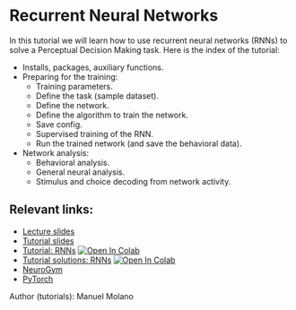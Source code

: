# Recurrent Neural Networks

In this tutorial we will learn how to use recurrent neural networks (RNNs) to solve a Perceptual Decision Making task. Here is the index of the tutorial:

- Installs, packages, auxiliary functions.
- Preparing for the training:
  * Training parameters.
  * Define the task (sample dataset).
  * Define the network.
  * Define the algorithm to train the network.
  * Save config.
  * Supervised training of the RNN.
  * Run the trained network (and save the behavioral data).
- Network analysis:
  * Behavioral analysis.
  * General neural analysis.
  * Stimulus and choice decoding from network activity.



## Relevant links:

- [Lecture slides](https://github.com/bambschool/BAMB2023/blob/main/4-recurrent_neural_networks/BAMB_neural_networks.pptx)
- [Tutorial slides](https://docs.google.com/presentation/d/1yJUUGrmpRD54w2IredDGue1AsZKu7Jdt5UDIPIWijtk/edit?usp=sharing)
- [Tutorial: RNNs](https://github.com/bambschool/BAMB2023/blob/main/4-recurrent_neural_networks/tutorial_4_RNNs-instructions.ipynb) [![Open In Colab](https://colab.research.google.com/assets/colab-badge.svg)](https://colab.research.google.com/github/bambschool/BAMB2023/blob/main/4-recurrent_neural_networks/tutorial_4_RNNs-instructions.ipynb)
- [Tutorial solutions: RNNs](https://github.com/bambschool/BAMB2023/blob/main/4-recurrent_neural_networks/tutorial_4_RNNs-solutions.ipynb) [![Open In Colab](https://colab.research.google.com/assets/colab-badge.svg)](https://colab.research.google.com/github/bambschool/BAMB2023/blob/main/4-recurrent_neural_networks/tutorial_4_RNNs-solutions.ipynb)
- [NeuroGym](https://neurogym.github.io/)
- [PyTorch](https://pytorch.org/)



Author (tutorials): Manuel Molano
